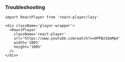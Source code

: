 
### Troubleshooting

```mdx-code-block
import ReactPlayer from 'react-player/lazy'

<div className='player-wrapper'>
  <ReactPlayer
    className='react-player'
    url='https://www.youtube.com/watch?v=OPPBz5QeMp4'
    width='100%'
    height='100%'
  />
</div>
```